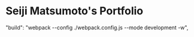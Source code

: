 # Seiji Matsumoto's Portfolio

"build": "webpack --config ./webpack.config.js --mode development -w",